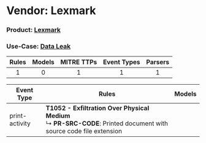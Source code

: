Vendor: Lexmark
===============
### Product: [Lexmark](../ds_lexmark_lexmark.md)
### Use-Case: [Data Leak](../../../../UseCases/uc_data_leak.md)

| Rules | Models | MITRE TTPs | Event Types | Parsers |
|:-----:|:------:|:----------:|:-----------:|:-------:|
|   1   |   0    |     1      |      1      |    1    |

| Event Type     | Rules                                                                                                                       | Models |
| -------------- | --------------------------------------------------------------------------------------------------------------------------- | ------ |
| print-activity | <b>T1052 - Exfiltration Over Physical Medium</b><br> ↳ <b>PR-SRC-CODE</b>: Printed document with source code file extension |        |